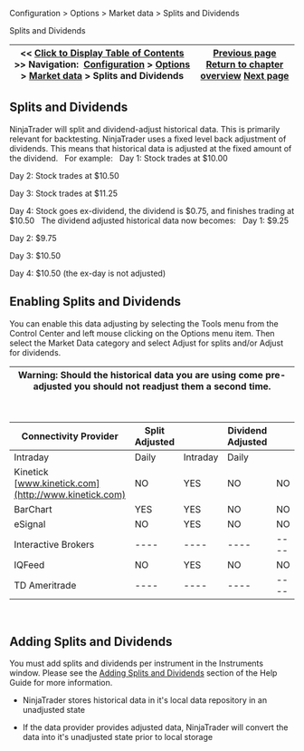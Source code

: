 ﻿
Configuration \> Options \> Market data \> Splits and Dividends

Splits and Dividends

| \<\< [Click to Display Table of Contents](splits_and_dividends.md) \>\> **Navigation:**     [Configuration](configuration.md) \> [Options](options.md) \> [Market data](options_marketdata.md) \> Splits and Dividends | [Previous page](options_marketdata.md) [Return to chapter overview](options_marketdata.md) [Next page](merge_policy.md) |
| --- | --- |
## Splits and Dividends
NinjaTrader will split and dividend\-adjust historical data. This is primarily relevant for backtesting. NinjaTrader uses a fixed level back adjustment of dividends. This means that historical data is adjusted at the fixed amount of the dividend.
 
For example:
 
Day 1: Stock trades at $10\.00  

Day 2: Stock trades at $10\.50  

Day 3: Stock trades at $11\.25  

Day 4: Stock goes ex\-dividend, the dividend is $0\.75, and finishes trading at $10\.50
 
The dividend adjusted historical data now becomes:
 
Day 1: $9\.25  

Day 2: $9\.75  

Day 3: $10\.50  

Day 4: $10\.50 (the ex\-day is not adjusted)
 
## Enabling Splits and Dividends
You can enable this data adjusting by selecting the Tools menu from the Control Center and left mouse clicking on the Options menu item. Then select the Market Data category and select Adjust for splits and/or Adjust for dividends.
 

| Warning: Should the historical data you are using come pre\-adjusted you should not readjust them a second time. |
| --- |
 

| Connectivity Provider | Split Adjusted | | Dividend Adjusted | |
| --- | --- | --- | --- | --- |
| Intraday | Daily | Intraday | Daily |
| Kinetick [www.kinetick.com](http://www.kinetick.com) | NO | YES | NO | NO |
| BarChart | YES | YES | NO | NO |
| eSignal | NO | YES | NO | NO |
| Interactive Brokers | \-\-\-\- | \-\-\-\- | \-\-\-\- | \-\-\-\- |
| IQFeed | NO | YES | NO | NO |
| TD Ameritrade | \-\-\-\- | \-\-\-\- | \-\-\-\- | \-\-\-\- |
 
## Adding Splits and Dividends
You must add splits and dividends per instrument in the Instruments window. Please see the [Adding Splits and Dividends](adding_splits_and_dividends.md) section of the Help Guide for more information.
 
- NinjaTrader stores historical data in it's local data repository in an unadjusted state

- If the data provider provides adjusted data, NinjaTrader will convert the data into it's unadjusted state prior to local storage
